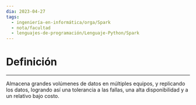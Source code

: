 ```yaml
---
dia: 2023-04-27
tags:
  - ingeniería-en-informática/orga/Spark
  - nota/facultad
  - lenguajes-de-programación/Lenguaje-Python/Spark
---
```

# Definición
---
Almacena grandes volúmenes de datos en múltiples equipos, y replicando los datos, logrando así una tolerancia a las fallas, una alta disponibilidad y a un relativo bajo costo.